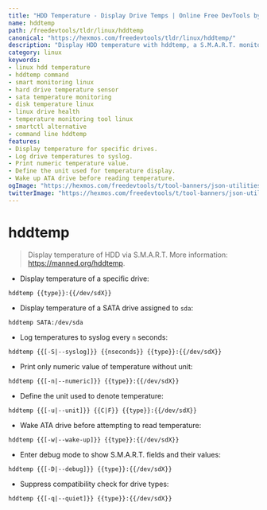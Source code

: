 ```yaml
---
title: "HDD Temperature - Display Drive Temps | Online Free DevTools by Hexmos"
name: hddtemp
path: /freedevtools/tldr/linux/hddtemp
canonical: "https://hexmos.com/freedevtools/tldr/linux/hddtemp/"
description: "Display HDD temperature with hddtemp, a S.M.A.R.T. monitoring tool for Linux. Monitor hard drive health and prevent overheating. Free online tool, no registration required."
category: linux
keywords:
- linux hdd temperature
- hddtemp command
- smart monitoring linux
- hard drive temperature sensor
- sata temperature monitoring
- disk temperature linux
- linux drive health
- temperature monitoring tool linux
- smartctl alternative
- command line hddtemp
features:
- Display temperature for specific drives.
- Log drive temperatures to syslog.
- Print numeric temperature value.
- Define the unit used for temperature display.
- Wake up ATA drive before reading temperature.
ogImage: "https://hexmos.com/freedevtools/t/tool-banners/json-utilities-banner.png"
twitterImage: "https://hexmos.com/freedevtools/t/tool-banners/json-utilities-banner.png"
---
```


# hddtemp

> Display temperature of HDD via S.M.A.R.T.
> More information: <https://manned.org/hddtemp>.

- Display temperature of a specific drive:

`hddtemp {{type}}:{{/dev/sdX}}`

- Display temperature of a SATA drive assigned to `sda`:

`hddtemp SATA:/dev/sda`

- Log temperatures to syslog every `n` seconds:

`hddtemp {{[-S|--syslog]}} {{nseconds}} {{type}}:{{/dev/sdX}}`

- Print only numeric value of temperature without unit:

`hddtemp {{[-n|--numeric]}} {{type}}:{{/dev/sdX}}`

- Define the unit used to denote temperature:

`hddtemp {{[-u|--unit]}} {{C|F}} {{type}}:{{/dev/sdX}}`

- Wake ATA drive before attempting to read temperature:

`hddtemp {{[-w|--wake-up]}} {{type}}:{{/dev/sdX}}`

- Enter debug mode to show S.M.A.R.T. fields and their values:

`hddtemp {{[-D|--debug]}} {{type}}:{{/dev/sdX}}`

- Suppress compatibility check for drive types:

`hddtemp {{[-q|--quiet]}} {{type}}:{{/dev/sdX}}`
